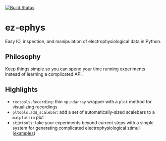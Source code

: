 [![Build Status](https://travis-ci.com/efharkin/ez-ephys.svg?branch=master)](https://travis-ci.com/efharkin/ez-ephys)

# ez-ephys

Easy IO, inspection, and manipulation of electrophysiological data in Python.

## Philosophy

Keep things simple so you can spend your time running experiments instead of
learning a complicated API.

## Highlights

- `rectools.Recording`: thin `np.ndarray` wrapper with a `plot` method for
  visualizing recordings
- `pltools.add_scalebar`: add a set of automatically-sized scalebars to a
  `matplotlib` plot
- `stimtools`: take your experiments beyond current steps with a simple system
  for generating complicated electrophysiological stimuli ([examples](https://github.com/efharkin/ez-ephys/blob/master/examples/stimtools_demo.ipynb))
